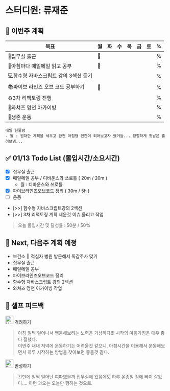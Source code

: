 # 스터디원: 류재준

## 🚀 이번주 계획

| 목표                            | 월   | 화   | 수   | 목   | 금   | 토   | %   |
| ------------------------------- | --- | --- | --- | --- | --- | --- | --- |
| 📌집무실 출근 | 🌠 |  |  |   |  |  | %  |
| 📰아침마다 매일메일 읽고 공부 |🌠  |  |  |  |  |  | %  |
| 💻함수형 자바스크립트 강의 3섹션 듣기             |   |   |     |   |   |   | %  |
| 📚파이브 라인즈 오브 코드 공부하기               | 🌠 |  |  |  |  |   | %  |
| ♻️3차 리팩토링 진행             |   |   |  |   |   |  | % |
| 👄와쳐즈 명언 아카이빙             |   |   |  |   |   |  | % |
| 💪생존 운동            |   |   |   |   |   |  |  % |

```text
매일 한줄평
- 월 : 원대한 계획을 세우고 완전 아침형 인간이 되어보고자 했거늘... 장렬하게 첫날은 흘려보냄...
```

## ✅ 01/13 Todo List (몰입시간/소요시간) 
- [x] 집무실 출근
- [x] 매일메일 공부 / 디바운스와 쓰로틀 ( 20m / 20m )
  - 월 : 디바운스와 쓰로틀
- [x] 파이브라인즈오브코드 정리 ( 30m / 5h )
- [ ] 운동
- [>>] 함수형 자바스크립트강의 2섹션
- [>>] 3차 리팩토링 계획 세운것 이슈 올리고 작업
> 오늘 몰입시간 및 달성률 : 50분 / 50%

## 🌱 Next, 다음주 계획 예정
- 보건소 || 적십자 병원 방문해서 독감주사 맞기
- 집무실 출근
- 매일메일 공부
- 파이브라인즈오브코드 정리
- 함수형 자바스크립트 강의 2섹션
- 와쳐즈 명언 아카이빙 작업

## 🎉 셀프 피드백

<img src="https://raw.githubusercontent.com/Tarikul-Islam-Anik/Animated-Fluent-Emojis/master/Emojis/Smilies/Hugging%20Face.png" alt="Hugging Face" width="25" height="25"> 격려하기</img>

> 아침 일찍 일어나서 행동해보려는 노력은 가상하다!!! 시작의 마음가짐은 매우 좋다 잘했다. <br/>
> 이번주 내내 저녁에 운동하기는 어려울것 같으니, 아침시간을 이용해서 운동해보면서 하루 시작하는 방법을 찾아보면 좋을것 같다.

<img src="https://raw.githubusercontent.com/Tarikul-Islam-Anik/Animated-Fluent-Emojis/master/Emojis/Smilies/Face%20with%20Monocle.png" alt="Face with Monocle" width="25" height="25"> 반성하기</img>

> 간만에 일찍 일어난 여파였을까 집무실에 왔음에도 하루 온종일 잠에 빠져 살았다.... 이런 과오는 오늘만 행하는 것으로.
